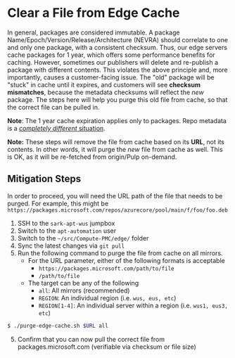 # Clear a File from Edge Cache
In general, packages are considered immutable.
A package Name/Epoch/Version/Release/Architecture (NEVRA) should correlate to one and only one package, with a consistent checksum.
Thus, our edge servers cache packages for 1 year, which offers some performance benefits for caching.
However, sometimes our publishers will delete and re-publish a package with different contents.
This violates the above principle and, more importantly, causes a customer-facing issue.
The "old" package will be "stuck" in cache until it expires, and customers will see **checksum mismatches**, because the metadata checksums will reflect the *new* package.
The steps here will help you purge this old file from cache, so that the correct file can be pulled in.

**Note**: The 1 year cache expiration applies only to packages.
Repo metadata is a [*completely different* situation](deb_metadata.md).

**Note:** These steps will remove the file from cache based on its **URL**, not its contents.
In other words, it will purge the *new* file from cache as well.
This is OK, as it will be re-fetched from origin/Pulp on-demand.

## Mitigation Steps
In order to proceed, you will need the URL path of the file that needs to be purged.
For example, this might be `https://packages.microsoft.com/repos/azurecore/pool/main/f/foo/foo.deb`
1. SSH to the `sark-apt-wus` jumpbox
2. Switch to the `apt-automation` user
3. Switch to the `~/src/Compute-PMC/edge/` folder
4. Sync the latest changes via `git pull`
5. Run the following command to purge the file from cache on all mirrors.
    * For the URL parameter, either of the following formats is acceptable
        * `https://packages.microsoft.com/path/to/file`
        * `/path/to/file`
    * The target can be any of the following
        * `all`: All mirrors (recommended)
        * `REGION`: An individual region (i.e. `wus, eus, etc`)
        * `REGION[1-4]`: An individual server within a region (i.e. `wus1, eus3, etc`)
```bash
$ ./purge-edge-cache.sh $URL all
```
5. Confirm that you can now pull the correct file from packages.microsoft.com (verifiable via checksum or file size)